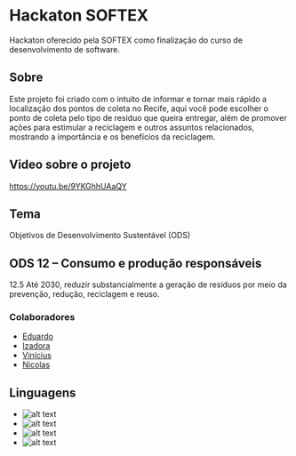 # Hackaton SOFTEX
Hackaton oferecido pela SOFTEX como finalização do curso de desenvolvimento de software.

## Sobre
Este projeto foi criado com o intuito de informar e tornar mais rápido a localização dos pontos de coleta no Recife, aqui você pode escolher o ponto de coleta pelo tipo de residuo que queira entregar, além de promover ações para estimular a reciclagem e outros assuntos relacionados, mostrando a importância e os benefícios da reciclagem.

## Video sobre o projeto
https://youtu.be/9YKGhhUAaQY

## Tema
Objetivos de Desenvolvimento Sustentável (ODS)

## ODS 12 – Consumo e produção responsáveis
12.5 Até 2030, reduzir substancialmente a geração de resíduos por meio da prevenção, redução, reciclagem e reuso.

### Colaboradores
- [Eduardo](https://github.com/EM180303) 
- [Izadora](https://github.com/izadora-oliveira)
- [Vinícius](https://github.com/viniciusFelipeS)
- [Nicolas](https://github.com/nicolasmonteiro)


## Linguagens
- ![alt text](https://img.shields.io/badge/PHP-777BB4?style=for-the-badge&logo=php&logoColor=white)
- ![alt text](https://img.shields.io/badge/HTML5-E34F26?style=for-the-badge&logo=html5&logoColor=white)
- ![alt text](https://img.shields.io/badge/CSS3-1572B6?style=for-the-badge&logo=css3&logoColor=white)
- ![alt text](https://img.shields.io/badge/JavaScript-323330?style=for-the-badge&logo=javascript&logoColor=F7DF1E)  
